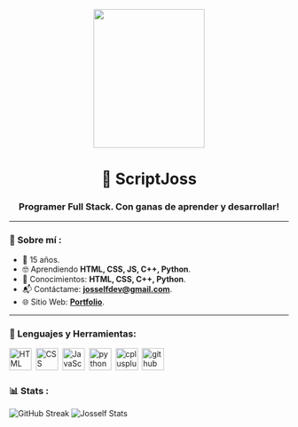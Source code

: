 <div id="header" align="center">
  <img src="https://media.giphy.com/media/Eqz8ZFUScPHH2/giphy.gif" width="200" height="250" />   
  <h1 aling="center">👋 ScriptJoss</h1>
  <h3 aling="center">Programer Full Stack. Con ganas de aprender y desarrollar!
</div>
  
  ---
  
  ### 🤔 Sobre mí :  
  
  - 🌴 15 años.
  - 🤓 Aprendiendo **HTML, CSS, JS, C++, Python**.
  - 💬 Conocimientos: **HTML, CSS, C++, Python**.
  - 📬 Contáctame: **josselfdev@gmail.com**.
  - 🌐 Sitio Web: **[Portfolio]()**.
  
  ---
  
  <div align="left"> 
    <h3>🔨 Lenguajes y Herramientas:</h3>
  <img src="https://github.com/Thomas-Boi/devicon/blob/master/icons/html5/html5-plain.svg" title="HTML5" alt="HTML" width="40" height="40"/>&nbsp;
		<img src="https://github.com/Thomas-Boi/devicon/blob/master/icons/css3/css3-plain.svg" title="CSS3" alt="CSS" width="40" height="40"/>&nbsp;
		<img src="https://github.com/Thomas-Boi/devicon/blob/master/icons/javascript/javascript-plain.svg" title="JavaScript" alt="JavaScript" width="40" height="40"/>&nbsp;
	  	<img src="https://github.com/Thomas-Boi/devicon/blob/master/icons/python/python-original.svg" title="python" alt="python" width="40" height="40"/>&nbsp;
    		<img src="https://github.com/Thomas-Boi/devicon/blob/master/icons/cplusplus/cplusplus-original.svg" title="cplusplus" alt="cplusplus" width="40" height="40"/>&nbsp;
      		<img src="https://github.com/Thomas-Boi/devicon/blob/master/icons/github/github-original-wordmark.svg" title="github" alt="github" width="40" height="40"/>&nbsp;
  
  </div>
  
	
### 📊 Stats :

![GitHub Streak](https://streak-stats.demolab.com?user=Josself&theme=transparent&hide_border=true&locale=es&date_format=j%2Fn%5B%2FY%5D)
![Josself Stats](https://github-readme-stats.vercel.app/api?username=Josself&show_icons=true&theme=tokyonight)
